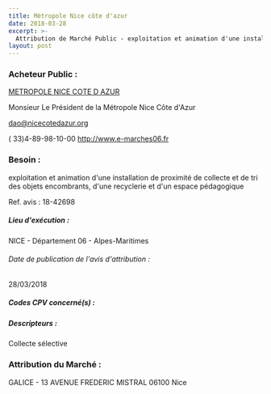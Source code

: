 ```yaml
---
title: Métropole Nice côte d'azur
date: 2018-03-28
excerpt: >-
  Attribution de Marché Public - exploitation et animation d'une installation de proximité de collecte et de tri des objets encombrants, d'une recyclerie et d'un espace pédagogique
layout: post
---
```


### Acheteur Public : 
<a href="/acheteur-32/siren-200030195"> METROPOLE NICE COTE D AZUR</a><br/>

Monsieur Le Président de la Métropole Nice Côte d'Azur

dao@nicecotedazur.org

( 33)4-89-98-10-00
http://www.e-marches06.fr
### Besoin :

exploitation et animation d'une installation de proximité de collecte et de tri des objets encombrants, d'une recyclerie et d'un espace pédagogique

Ref. avis : 18-42698


##### Lieu d'exécution :

NICE - Département 06 - Alpes-Maritimes

###### Date de publication de l'avis d'attribution : 
28/03/2018

##### Codes CPV concerné(s) :

##### Descripteurs :
Collecte sélective <br/>

### Attribution du Marché :
GALICE - 13 AVENUE FREDERIC MISTRAL 06100 Nice <br/>
